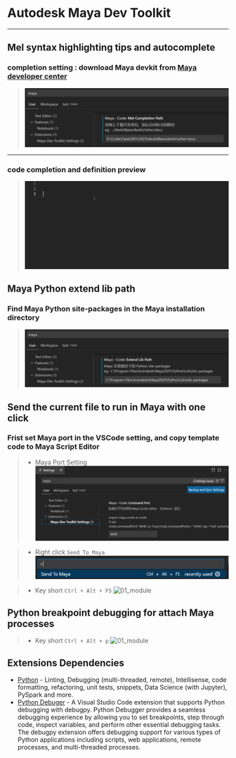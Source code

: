 # Autodesk Maya Dev Toolkit

---
## **Mel syntax highlighting tips and autocomplete**
### completion setting : download Maya devkit from [Maya developer center](https://www.autodesk.com/developer-network/platform-technologies/maya)
> ![mel_completion_setting](https://github.com/wlee445/maya-dev-toolkit/raw/main/data/mel_completion_setting.png)

---
### code completion and definition preview
> ![01_module](https://github.com/wlee445/maya-dev-toolkit/raw/main/data/mel_auto_completion.gif)


## **Maya Python extend lib path**
### Find Maya Python site-packages in the Maya installation directory
> ![01_module](https://github.com/wlee445/maya-dev-toolkit/raw/main/data/python_extend_lib_path_setting.png)


## **Send the current file to run in Maya with one click**
### Frist set Maya port in the VSCode setting, and copy template code to Maya Script Editor
> * Maya Port Setting 
> ![01_module](https://github.com/wlee445/maya-dev-toolkit/raw/main/data/maya_port_setting.png)

> * Right click `Send To Maya`
> ![01_module](https://github.com/wlee445/maya-dev-toolkit/raw/main/data/send_to_maya.png)

> * Key short `Ctrl + Alt + F5`
> ![01_module](https://github.com/wlee445/maya-dev-toolkit/raw/main/data/send_to_maya.gif)


## **Python breakpoint debugging for attach Maya processes**
> * Key short `Ctrl + Alt + p`
> ![01_module](https://github.com/wlee445/maya-dev-toolkit/raw/main/data/maya_debug.gif)

## Extensions Dependencies
* [Python](https://marketplace.visualstudio.com/items?itemName=ms-python.python) - Linting, Debugging (multi-threaded, remote), Intellisense, code formatting, refactoring, unit tests, snippets, Data Science (with Jupyter), PySpark and more.  
* [Python Debuger](https://marketplace.visualstudio.com/items?itemName=ms-python.debugpy) - A Visual Studio Code extension that supports Python debugging with debugpy. Python Debugger provides a seamless debugging experience by allowing you to set breakpoints, step through code, inspect variables, and perform other essential debugging tasks. The debugpy extension offers debugging support for various types of Python applications including scripts, web applications, remote processes, and multi-threaded processes.
